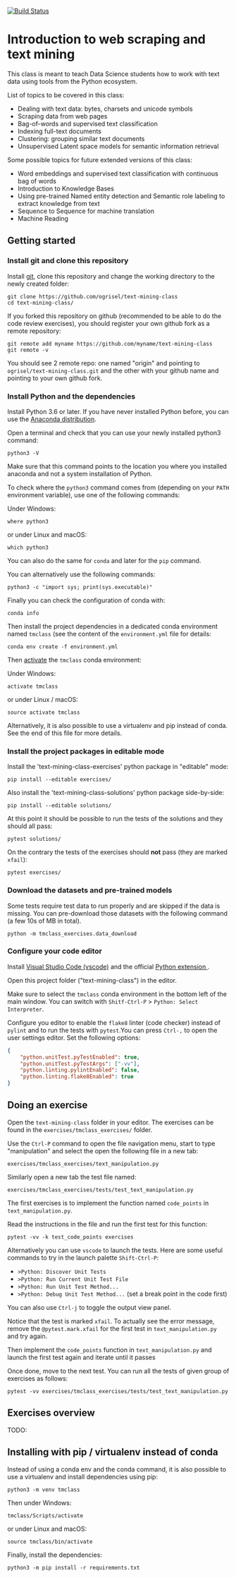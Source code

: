 [![Build Status](https://dev.azure.com/ogrisel/text-mining-class/_apis/build/status/ogrisel.text-mining-class?branchName=master)](https://dev.azure.com/ogrisel/text-mining-class/_build/latest?definitionId=1)

# Introduction to web scraping and text mining

This class is meant to teach Data Science students how to work with text data
using tools from the Python ecosystem.

List of topics to be covered in this class:

- Dealing with text data: bytes, charsets and unicode symbols
- Scraping data from web pages
- Bag-of-words and supervised text classification
- Indexing full-text documents
- Clustering: grouping similar text documents
- Unsupervised Latent space models for semantic information retrieval

Some possible topics for future extended versions of this class:

- Word embeddings and supervised text classification with continuous bag of
  words
- Introduction to Knowledge Bases
- Using pre-trained Named entity detection and Semantic role labeling to
  extract knowledge from text
- Sequence to Sequence for machine translation
- Machine Reading

## Getting started

### Install git and clone this repository

Install [git](https://git-scm.com/), clone this repository and change the working
directory to the newly created folder:

    git clone https://github.com/ogrisel/text-mining-class
    cd text-mining-class/

If you forked this repository on github (recommended to be able to do the code
review exercises), you should register your own github fork as a remote
repository:

    git remote add myname https://github.com/myname/text-mining-class
    git remote -v

You should see 2 remote repo: one named "origin" and pointing to
`ogrisel/text-mining-class.git` and the other with your github name and
pointing to your own github fork.

### Install Python and the dependencies

Install Python 3.6 or later. If you have never installed Python before,
you can use the [Anaconda distribution](https://www.anaconda.com/download/).

Open a terminal and check that you can use your newly installed python3 command:

    python3 -V

Make sure that this command points to the location you where you installed
anaconda and not a system installation of Python.

To check where the `python3` command comes from (depending on your `PATH`
environment variable), use one of the following commands:

Under Windows:

    where python3

or under Linux and macOS:

    which python3

You can also do the same for `conda` and later for the `pip` command.

You can alternatively use the following commands:

    python3 -c "import sys; print(sys.executable)"

Finally you can check the configuration of conda with:

    conda info

Then install the project dependencies in a dedicated conda environment named
`tmclass` (see the content of the `environment.yml` file for details:

    conda env create -f environment.yml

Then [activate](https://conda.io/docs/user-guide/tasks/manage-environments.html#activating-an-environment) the `tmclass` conda environment:

Under Windows:

    activate tmclass

or under Linux / macOS:

    source activate tmclass

Alternatively, it is also possible to use a virtualenv and pip instead of
conda. See the end of this file for more details.

### Install the project packages in editable mode

Install the 'text-mining-class-exercises' python package in "editable" mode:

    pip install --editable exercises/

Also install the  'text-mining-class-solutions' python package side-by-side:

    pip install --editable solutions/

At this point it should be possible to run the tests of the solutions and they
should all pass:

    pytest solutions/

On the contrary the tests of the exercises should **not** pass (they are marked
`xfail`):

    pytest exercises/

### Download the datasets and pre-trained models

Some tests require test data to run properly and are skipped if the data is
missing. You can pre-download those datasets with the following command (a few
10s of MB in total).

    python -m tmclass_exercises.data_download

### Configure your code editor

Install [Visual Studio Code (vscode)](https://code.visualstudio.com/)
and the official [Python extension
](https://marketplace.visualstudio.com/items?itemName=ms-python.python).

Open this project folder ("text-mining-class") in the editor.

Make sure to select the `tmclass` conda environment in the bottom left of
the main window. You can switch with `Shitf-Ctrl-P` > `Python: Select
Interpreter`.

Configure you editor to enable the `flake8` linter (code checker)
instead of `pylint` and to run the tests with `pytest`.You can press
`Ctrl-,` to open the user settings editor. Set the following options:

```json
{
    "python.unitTest.pyTestEnabled": true,
    "python.unitTest.pyTestArgs": ["-vv"],
    "python.linting.pylintEnabled": false,
    "python.linting.flake8Enabled": true
}
```

## Doing an exercise

Open the `text-mining-class` folder in your editor. The exercises can be found
in the `exercises/tmclass_exercises/` folder.

Use the `Ctrl-P` command to open the file navigation menu, start to type
"manipulation" and select the open the following file in a new tab:

    exercises/tmclass_exercises/text_manipulation.py

Similarly open a new tab the test file named:

    exercises/tmclass_exercises/tests/test_text_manipulation.py

The first exercises is to implement the function named `code_points` in
`text_manipulation.py`.

Read the instructions in the file and run the first
test for this function:

    pytest -vv -k test_code_points exercises

Alternatively you can use `vscode` to launch the tests. Here are some useful
commands to try in the launch palette `Shift-Ctrl-P`:

- `>Python: Discover Unit Tests`
- `>Python: Run Current Unit Test File`
- `>Python: Run Unit Test Method...`
- `>Python: Debug Unit Test Method...`  (set a break point in the code first)

You can also use `Ctrl-j` to toggle the output view panel.

Notice that the test is marked `xfail`. To actually see the error message,
remove the `@pytest.mark.xfail` for the first test in `text_manipulation.py`
and try again.

Then implement the `code_points` function in `text_manipulation.py` and launch
the first test again and iterate until it passes

Once done, move to the next test. You can run all the tests of given group of
exercises as follows:

    pytest -vv exercises/tmclass_exercises/tests/test_text_manipulation.py

## Exercises overview

TODO:

## Installing with pip / virtualenv instead of conda

Instead of using a conda env and the conda command, it is also possible to use
a virtualenv and install dependencies using pip:

    python3 -m venv tmclass

Then under Windows:

    tmclass/Scripts/activate

or under Linux and macOS:

    source tmclass/bin/activate

Finally, install the dependencies:

    python3 -m pip install -r requirements.txt
